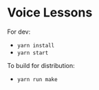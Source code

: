 # Voice Lessons

For dev:
- `yarn install`
- `yarn start`

To build for distribution:
- `yarn run make`
